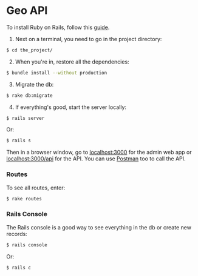 # Geo API

To install Ruby on Rails, follow this [guide](http://www.installrails.com).
 
1. Next on a terminal, you need to go in the project directory:
```bash
$ cd the_project/
```

2. When you're in, restore all the dependencies:
```bash
$ bundle install --without production
```

3. Migrate the db:
```bash
$ rake db:migrate
```

4. If everything's good, start the server locally:
```bash
$ rails server
```
Or:
```bash
$ rails s
```
    
Then in a browser window, go to [localhost:3000](http://localhost:3000) for the admin web app or [localhost:3000/api](http://localhost:3000/api) for the API.
You can use [Postman](https://www.getpostman.com) too to call the API.

### Routes

To see all routes, enter:
```bash
$ rake routes
```


### Rails Console

The Rails console is a good way to see everything in the db or create new records:
```bash
$ rails console
```
Or:
```bash
$ rails c
```